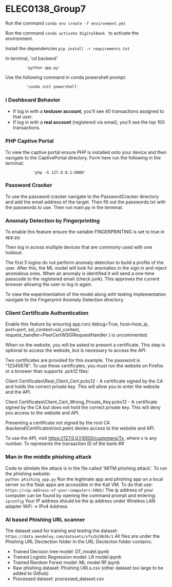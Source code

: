 # ELEC0138_Group7
Run the command `conda env create -f environment.yml`

Run the command `conda activate DigitalBank ` to activate the environment.

Install the dependencies `pip install -r requirements.txt `

In terminal, 'cd backend'

             'python app.py'

Use the following command in conda powershell prompt:

             'conda init powershell'

### ℹ️ Dashboard Behavior
- If log in with a **testuser account**, you'll see 40 transactions assigned to that user.
- If log in with a **real account** (registered via email), you'll see the top 100 transactions.



### PHP Captive Portal
To view the captive portal ensure PHP is installed onto your device and then navigate to the CaptivePortal directory. Form here run the following in the terminal:

                'php -S 127.0.0.1:8000'

### Password Cracker
To use the password cracker navigate to the PasswordCracker directory and add the email address of the target. Then fill out the passwords.txt with the passwords to use. Then run main.py in the terminal.

### Anomaly Detection by Fingerprinting
To enable this feature ensure the variable FINGERPRINTING is set to true in app.py. 

Then log in across multiple devices that are commonly used with one holdout. 

The first 5 logins do not perform anomaly detection to build a profile of the user. After this, the ML model will look for anomalies in the sign in and reject anomalous ones. 
When an anomaly is identified it will send a one-time passcode to the registered email (check junk). This approves the current browser allowing the user to log in again.

To view the experimentation of the model along with testing implementation navigate to the Fingerprint Anomaly Detection directory.

### Client Certificate Authentication

Enable this feature by ensuring app.run( debug=True, host=host_ip, port=port, ssl_context=ssl_context, request_handler=PeerCertWSGIRequestHandler ) is uncommented.

When on the website, you will be asked to present a certificate. This step is optional to access the website, but is necessary to access the API.

Two certificates are provided for this example. The password is "12345678". To use these certificates, you must run the website on Firefox or a broswer than supports .pck12 files:

Client Certificates\Real_Client_Cert.pcks12 - A certificate signed by the CA and holds the correct private key. This will allow you to enter the website and the API.

Client Certificates\Client_Cert_Wrong_Private_Key.pcks12 - A certificate signed by the CA but does not hold the correct private key. This will deny you access to the website and API.

Presenting a certificate not signed by the root CA (backend\Certificates\root.pem) denies access to the website and API.

To use the API, visit https://127.0.0.1:5000/customers/Tx, where x is any number. Tx represents the transaction ID of the bank.##

### Man in the middle phishing attack
Code to stimlate the attack is in the file called 'MITM phishing attack'. 
To run the phishing website:  
                              `python phishing_app.py`
Run the legitmate app and phishing app on a local server so the flask apps are accessible in the Kali VM. 
To do that use:
                              `https://<ip-address-of-your-computer>:5002/`
The ip address of your computer can be found by opening the command prompt and entering: `ipconfig`
Your IP address should be the ip address under Wireless LAN adapter WiFi ->  IPv4 Address

### AI based Phishing URL scanner
The dataset used for training and testing the dataset: `https://data.mendeley.com/datasets/vfszbj9b36/1`
All files are under the Phishing URL Dectection folder
In the URL Dectecton folder contains:
- Trained Decision tree model: DT_model.ipynb
- Trained Logistic Regression model: LR model.ipynb
- Trained Random Forest model: ML model RF.ipynb
- Raw phishing dataset: Phishing URLs.csv (other dataset too large to be added to Github)
- Processed dataset: processed_dataset.csv


